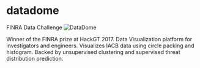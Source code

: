 # datadome
FINRA Data Challenge
![DataDome](https://i.imgur.com/euya2sy.jpg)

Winner of the FINRA prize at HackGT 2017.
Data Visualization platform for investigators and engineers.
Visualizes IACB data using circle packing and histogram.
Backed by unsupervised clustering and supervised threat distribution prediction.
